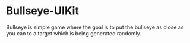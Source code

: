 # Bullseye-UIKit
Bullseye is simple game where the goal is to put the bullseye as close as you can to a target which is being generated randomly.
